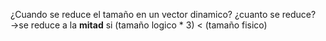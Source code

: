 ¿Cuando se reduce el tamaño en un vector dinamico? ¿cuanto se reduce?→se reduce a la **mitad** si (tamaño logico * 3) < (tamaño fisico)